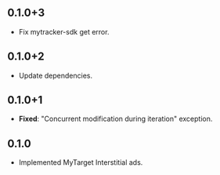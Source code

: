 ## 0.1.0+3

* Fix mytracker-sdk get error.

## 0.1.0+2 

* Update dependencies.

## 0.1.0+1

* **Fixed**: "Concurrent modification during iteration" exception.

## 0.1.0

* Implemented MyTarget Interstitial ads. 
